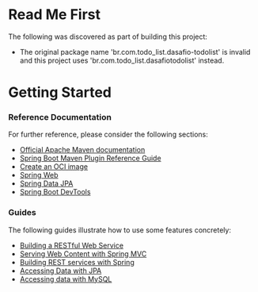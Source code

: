 # Read Me First
The following was discovered as part of building this project:

* The original package name 'br.com.todo_list.dasafio-todolist' is invalid and this project uses 'br.com.todo_list.dasafiotodolist' instead.

# Getting Started

### Reference Documentation
For further reference, please consider the following sections:

* [Official Apache Maven documentation](https://maven.apache.org/guides/index.html)
* [Spring Boot Maven Plugin Reference Guide](https://docs.spring.io/spring-boot/docs/3.1.12-SNAPSHOT/maven-plugin/reference/html/)
* [Create an OCI image](https://docs.spring.io/spring-boot/docs/3.1.12-SNAPSHOT/maven-plugin/reference/html/#build-image)
* [Spring Web](https://docs.spring.io/spring-boot/docs/3.1.12-SNAPSHOT/reference/htmlsingle/index.html#web)
* [Spring Data JPA](https://docs.spring.io/spring-boot/docs/3.1.12-SNAPSHOT/reference/htmlsingle/index.html#data.sql.jpa-and-spring-data)
* [Spring Boot DevTools](https://docs.spring.io/spring-boot/docs/3.1.12-SNAPSHOT/reference/htmlsingle/index.html#using.devtools)

### Guides
The following guides illustrate how to use some features concretely:

* [Building a RESTful Web Service](https://spring.io/guides/gs/rest-service/)
* [Serving Web Content with Spring MVC](https://spring.io/guides/gs/serving-web-content/)
* [Building REST services with Spring](https://spring.io/guides/tutorials/rest/)
* [Accessing Data with JPA](https://spring.io/guides/gs/accessing-data-jpa/)
* [Accessing data with MySQL](https://spring.io/guides/gs/accessing-data-mysql/)

